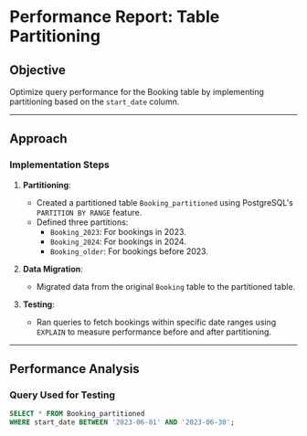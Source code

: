 # Performance Report: Table Partitioning  

## Objective  
Optimize query performance for the Booking table by implementing partitioning based on the `start_date` column.  

---

## Approach  

### Implementation Steps  
1. **Partitioning**:  
   - Created a partitioned table `Booking_partitioned` using PostgreSQL's `PARTITION BY RANGE` feature.  
   - Defined three partitions:  
     - `Booking_2023`: For bookings in 2023.  
     - `Booking_2024`: For bookings in 2024.  
     - `Booking_older`: For bookings before 2023.  

2. **Data Migration**:  
   - Migrated data from the original `Booking` table to the partitioned table.  

3. **Testing**:  
   - Ran queries to fetch bookings within specific date ranges using `EXPLAIN` to measure performance before and after partitioning.  

---

## Performance Analysis  

### Query Used for Testing  
```sql
SELECT * FROM Booking_partitioned 
WHERE start_date BETWEEN '2023-06-01' AND '2023-06-30';

